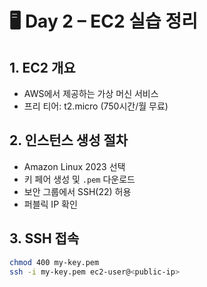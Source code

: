 # 🖥️ Day 2 – EC2 실습 정리

## 1. EC2 개요
- AWS에서 제공하는 가상 머신 서비스
- 프리 티어: t2.micro (750시간/월 무료)

## 2. 인스턴스 생성 절차
- Amazon Linux 2023 선택
- 키 페어 생성 및 `.pem` 다운로드
- 보안 그룹에서 SSH(22) 허용
- 퍼블릭 IP 확인

## 3. SSH 접속

```bash
chmod 400 my-key.pem
ssh -i my-key.pem ec2-user@<public-ip>

